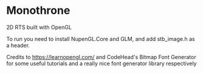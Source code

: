# Monothrone
2D RTS built with OpenGL  

To run you need to install NupenGL.Core and GLM, and add stb_image.h as a header. 

Credits to https://learnopengl.com/ and CodeHead's Bitmap Font Generator for some useful tutorials and a really nice font generator library respectively
